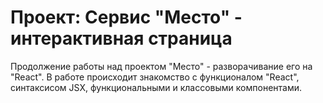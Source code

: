 # Проект: Сервис "Место" - интерактивная страница

Продолжение работы над проектом "Место" - разворачивание его на "React".
В работе происходит знакомство с функционалом "React", синтаксисом JSX, функциональными и классовыми компонентами.